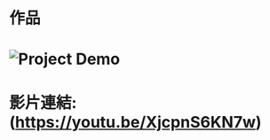 # 作品
# ![Project Demo](https://i9.ytimg.com/vi_webp/XjcpnS6KN7w/mq2.webp?sqp=CMznj8gG-oaymwEmCMACELQB8quKqQMa8AEB-AH-CYAC0AWKAgwIABABGDYgUihyMA8=&rs=AOn4CLAufeVZprZxpkbVUyck9HUNBP19QQ)
# 影片連結:(https://youtu.be/XjcpnS6KN7w)
